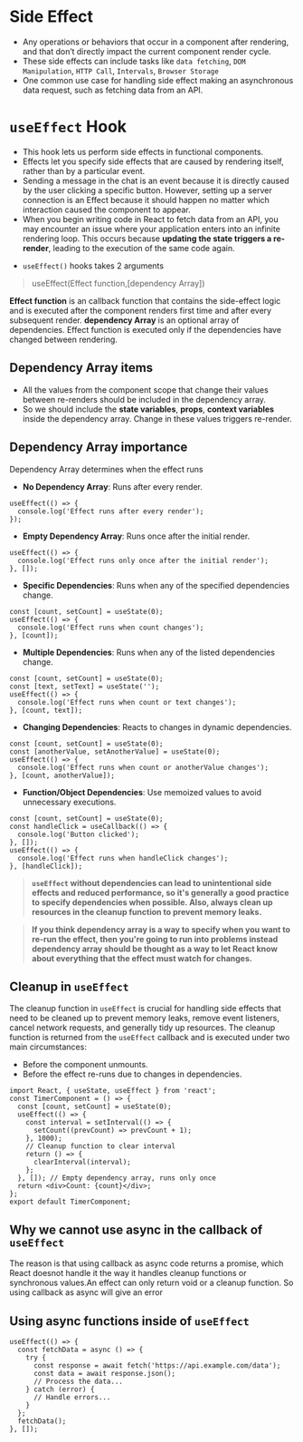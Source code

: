 # Side Effect

- Any operations or behaviors that occur in a component after rendering, and that don’t directly impact the current component render cycle.
- These side effects can include tasks like `data fetching`, `DOM Manipulation`, `HTTP Call`, `Intervals`, `Browser Storage`
- One common use case for handling side effect making an asynchronous data request, such as fetching data from an API.

# `useEffect` Hook

- This hook lets us perform side effects in functional components.
- Effects let you specify side effects that are caused by rendering itself, rather than by a particular event.
- Sending a message in the chat is an event because it is directly caused by the user clicking a specific button. However, setting up a server connection is an Effect because it should happen no matter which interaction caused the component to appear.
- When you begin writing code in React to fetch data from an API, you may encounter an issue where your application enters into an infinite rendering loop. This occurs because **updating the state triggers a re-render**, leading to the execution of the same code again.

* `useEffect()` hooks takes 2 arguments
> useEffect(Effect function,[dependency Array])

**Effect function** is an callback function that contains the side-effect logic and is executed after the component renders first time and after every subsequent render.
**dependency Array** is an optional array of dependencies. Effect function is executed only if the dependencies have changed between rendering.

## Dependency Array items

- All the values from the component scope that change their values between re-renders should be included in the dependency array.
- So we should include the **state variables**, **props**, **context variables** inside the dependency array. Change in these values triggers re-render.

## Dependency Array importance
Dependency Array determines when the effect runs

- **No Dependency Array**: Runs after every render.

```
useEffect(() => {
  console.log('Effect runs after every render');
});
```

- **Empty Dependency Array**: Runs once after the initial render.

```
useEffect(() => {
  console.log('Effect runs only once after the initial render');
}, []);
```

- **Specific Dependencies**: Runs when any of the specified dependencies change.

```
const [count, setCount] = useState(0);
useEffect(() => {
  console.log('Effect runs when count changes');
}, [count]);
```

- **Multiple Dependencies**: Runs when any of the listed dependencies change.

```
const [count, setCount] = useState(0);
const [text, setText] = useState('');
useEffect(() => {
  console.log('Effect runs when count or text changes');
}, [count, text]);
```

- **Changing Dependencies**: Reacts to changes in dynamic dependencies.

```
const [count, setCount] = useState(0);
const [anotherValue, setAnotherValue] = useState(0);
useEffect(() => {
  console.log('Effect runs when count or anotherValue changes');
}, [count, anotherValue]);
```

- **Function/Object Dependencies**: Use memoized values to avoid unnecessary executions.

```
const [count, setCount] = useState(0);
const handleClick = useCallback(() => {
  console.log('Button clicked');
}, []);
useEffect(() => {
  console.log('Effect runs when handleClick changes');
}, [handleClick]);
```

> **`useEffect` without dependencies can lead to unintentional side effects and reduced performance, so it's generally a good practice to specify dependencies when possible. Also, always clean up resources in the cleanup function to prevent memory leaks.**

>**If you think dependency array is a way to specify when you want to re-run the effect, then you're going to run into problems instead dependency array should be thought as a way to let React know about everything that the effect must watch for changes.**

## Cleanup in `useEffect`

The cleanup function in `useEffect` is crucial for handling side effects that need to be cleaned up to prevent memory leaks, remove event listeners, cancel network requests, and generally tidy up resources. The cleanup function is returned from the `useEffect` callback and is executed under two main circumstances:

- Before the component unmounts.
- Before the effect re-runs due to changes in dependencies.

```
import React, { useState, useEffect } from 'react';
const TimerComponent = () => {
  const [count, setCount] = useState(0);
  useEffect(() => {
    const interval = setInterval(() => {
      setCount((prevCount) => prevCount + 1);
    }, 1000);
    // Cleanup function to clear interval
    return () => {
      clearInterval(interval);
    };
  }, []); // Empty dependency array, runs only once
  return <div>Count: {count}</div>;
};
export default TimerComponent;
```

## Why we cannot use async in the callback of `useEffect`

The reason is that using callback as async code returns a promise, which React doesnot handle it the way it handles cleanup functions or synchronous values.An effect can only return void or a cleanup function. So using callback as async will give an error

## Using async functions inside of `useEffect`

```
useEffect(() => {
  const fetchData = async () => {
    try {
      const response = await fetch('https://api.example.com/data');
      const data = await response.json();
      // Process the data...
    } catch (error) {
      // Handle errors...
    }
  };
  fetchData();
}, []);
```
